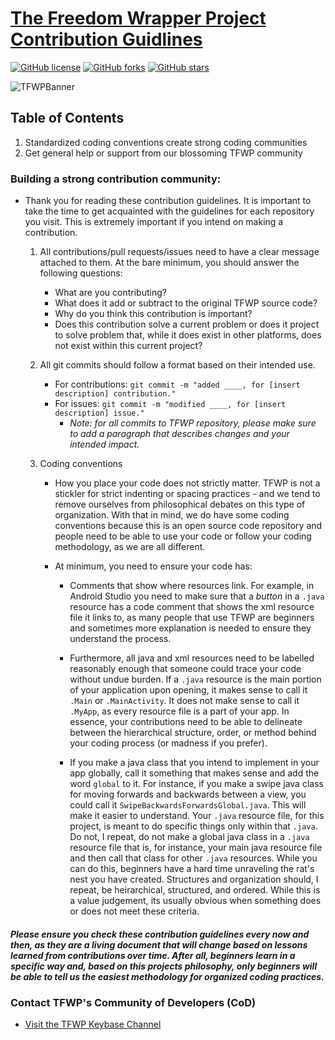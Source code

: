 # [The Freedom Wrapper Project Contribution Guidlines](https://github.com/mdbench/The-Freedom-Wrapper-Project/blob/master/README.md)
[![GitHub license](https://img.shields.io/github/license/mdbench/The-Freedom-Wrapper-Project?style=for-the-badge)](https://github.com/mdbench/The-Freedom-Wrapper-Project/blob/master/LICENSE) [![GitHub forks](https://img.shields.io/github/forks/mdbench/The-Freedom-Wrapper-Project?style=for-the-badge)](https://github.com/mdbench/The-Freedom-Wrapper-Project/network) [![GitHub stars](https://img.shields.io/github/stars/mdbench/The-Freedom-Wrapper-Project?style=for-the-badge)](https://github.com/mdbench/The-Freedom-Wrapper-Project/stargazers)

![TFWPBanner](https://raw.githubusercontent.com/mdbench/The-Freedom-Wrapper-Project/master/TFWPLogo.png)

## Table of Contents
1. Standardized coding conventions create strong coding communities
2. Get general help or support from our blossoming TFWP community

### Building a strong contribution community:
- Thank you for reading these contribution guidelines. It is important to take the time to get acquainted with the guidelines for each repository you visit. This is extremely important if you intend on making a contribution.

	1. All contributions/pull requests/issues need to have a clear message attached to them. At the bare minimum, you should answer the following questions:
		- What are you contributing?
		- What does it add or subtract to the original TFWP source code?
		- Why do you think this contribution is important?
		- Does this contribution solve a current problem or does it project to solve problem that, while it does exist in other platforms, does not exist within this current project?
		
	2. All git commits should follow a format based on their intended use.
		- For contributions: `git commit -m "added ____, for [insert description] contribution."`
		- For issues:  `git commit -m "modified ____, for [insert description] issue."`
			- *Note: for all commits to TFWP repository, please make sure to add a paragraph that describes changes and your intended impact.*
			
	3. Coding conventions
		- How you place your code does not strictly matter. TFWP is not a stickler for strict indenting or spacing practices - and we tend to remove ourselves from philosophical debates on this type of organization. With that in mind, we do have some coding conventions because this is an open source code repository and people need to be able to use your code or follow your coding methodology, as we are all different. 
		
		- At minimum, you need to ensure your code has:
			- Comments that show where resources link. For example, in Android Studio you need to make sure that a *button* in a `.java` resource has a code comment that shows the xml resource file it links to, as many people that use TFWP are beginners and sometimes more explanation is needed to ensure they understand the process. 
			
			- Furthermore, all java and xml resources need to be labelled reasonably enough that someone could trace your code without undue burden. If a `.java` resource is the main portion of your application upon opening, it makes sense to call it `.Main` or `.MainActivity`. It does not make sense to call it `.MyApp`, as every resource file is a part of your app. In essence, your contributions need to be able to delineate between the hierarchical structure, order, or method behind your coding process (or madness if you prefer).
			
			- If you make a java class that you intend to implement in your app globally, call it something that makes sense and add the word `global` to it. For instance, if you make a swipe java class for moving forwards and backwards between a view, you could call it `SwipeBackwardsForwardsGlobal.java`. This will make it easier to understand. Your `.java` resource file, for this project, is meant to do specific things only within that `.java`. Do not, I repeat, do not make a global java class in a `.java` resource file that is, for instance, your main java resource file and then call that class for other `.java` resources. While you can do this, beginners have a hard time unraveling the rat's nest you have created. Structures and organization should, I repeat, be heirarchical, structured, and ordered. While this is a value judgement, its usually obvious when something does or does not meet these criteria.

##### Please ensure you check these contribution guidelines every now and then, as they are a living document that will change based on lessons learned from contributions over time. After all, beginners learn in a specific way and, based on this projects philosophy, only beginners will be able to tell us the easiest methodology for organized coding practices.


### Contact TFWP's Community of Developers (CoD)

- [Visit the TFWP Keybase Channel](https://keybase.io/team/tfwp)

